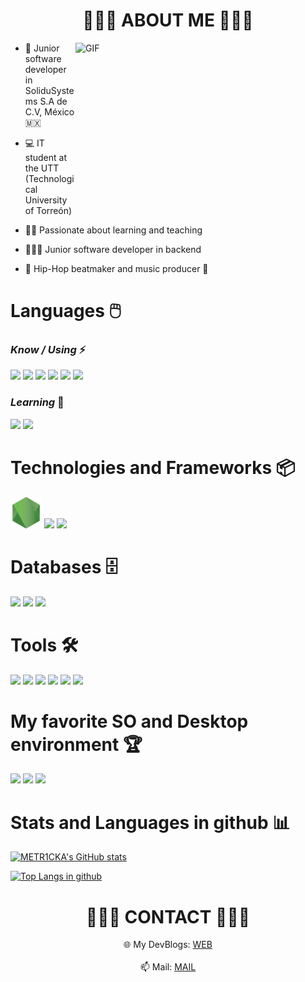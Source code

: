 <h1 align="center"> 👨🏻‍💻 ABOUT ME 👨🏻‍💻 </h1>

<img align="right" height="250" width="400" alt="GIF" src="https://github.com/abhisheknaiidu/abhisheknaiidu/blob/master/code.gif?raw=true" width="500" height="320" />

* 💼 Junior software developer in SoliduSystems S.A de C.V, México 🇲🇽

* 💻 IT student at the UTT (Technological University of Torreón)

* 👨‍🏫 Passionate about learning and teaching

* 👨🏻‍💻 Junior software developer in backend

* 🎵 Hip-Hop beatmaker and music producer 🎹

# Languages 🖱️

### *Know / Using* ⚡

<code><a href="https://www.javascript.com/" target="_blank"><img height="50" src="https://upload.wikimedia.org/wikipedia/commons/6/6a/JavaScript-logo.png"></a></code>
<code><a href="https://www.python.org" target="_blank"><img height="50" src="https://upload.wikimedia.org/wikipedia/commons/thumb/c/c3/Python-logo-notext.svg/2048px-Python-logo-notext.svg.png"></a></code>
<code><a href="https://www.typescriptlang.org" target="_blank"><img height="50" src="https://upload.wikimedia.org/wikipedia/commons/thumb/4/4c/Typescript_logo_2020.svg/1024px-Typescript_logo_2020.svg.png"></a></code>
<code><a href="https://docs.microsoft.com/en-us/dotnet/csharp/" target="_blank"><img height="50" src="https://seeklogo.com/images/C/c-sharp-c-logo-02F17714BA-seeklogo.com.png"></a></code>
<code><a target="_blank"><img height="50" src="https://images.velog.io/images/kjy5947/post/d8110ae4-68b0-4eac-9e21-606c96035b39/markdown.jpg"></a></code>
<code><a href="https://www.php.net" target="_blank"><img height="50" src="https://upload.wikimedia.org/wikipedia/commons/thumb/2/27/PHP-logo.svg/1200px-PHP-logo.svg.png"></a></code>

### *Learning* 🔧

<code><a href="http://rauljesus.xyz/redes/gnuLinux/basics-bash-scripting/" target="_blank"><img height="50" src="https://ugeek.github.io/blog/images-blog/bash.png"></a></code>
<code><a target="_blank"><img height="50" src="https://s3.amazonaws.com/s3.timetoast.com/public/uploads/photo/10554971/image/6b8a764ca8af0e8f19f5b3b4aab56734"></a></code>

# Technologies and Frameworks 📦

<code><a href="https://nodejs.org/es/" target="_blank"><img height="50" src="https://raw.githubusercontent.com/github/explore/80688e429a7d4ef2fca1e82350fe8e3517d3494d/topics/nodejs/nodejs.png"></a></code>
<code><a href="https://adonisjs.com" target="_blank"><img height="50" src="https://avatars.githubusercontent.com/u/13810373?s=280&v=4"></a></code>
<code><a href="https://laravel.com" target="_blank"><img height="50" src="https://cdn.worldvectorlogo.com/logos/laravel-2.svg"></a></code>

# Databases 🗄️

<code><a href="https://www.mysql.com" target="_blank"><img height="50" src="https://blog.irontec.com/wp-content/uploads/2016/01/mysql-logo.png"></a></code>
<code><a href="https://www.mongodb.com" target="_blank"><img height="50" src="https://blog.desdelinux.net/wp-content/uploads/2021/07/mongoDB.png"></a></code>
<code><a href="https://www.postgresql.org" target="_blank"><img height="50" src="https://upload.wikimedia.org/wikipedia/commons/thumb/2/29/Postgresql_elephant.svg/640px-Postgresql_elephant.svg.png"></a></code>

# Tools 🛠️

<code><a href="https://git-scm.com" target="_blank"><img height="50" src="https://cdn.svgporn.com/logos/git-icon.svg"></a></code>
<code><a href="https://code.visualstudio.com" target="_blank"><img height="50" src="https://cdn.svgporn.com/logos/visual-studio-code.svg"></a></code>
<code><a href="https://insomnia.rest" target="_blank"><img height="50" src="https://img.stackshare.io/service/6406/qLPJL1NZ.jpg"></a></code>
<code><a href="https://www.vim.org" target="_blank"><img height="50" src="https://upload.wikimedia.org/wikipedia/commons/thumb/9/9f/Vimlogo.svg/1022px-Vimlogo.svg.png"></a></code>
<code><a href="https://neovim.io" target="_blank"><img height="50" src="https://user-images.githubusercontent.com/367259/67332956-6dbb5000-f528-11e9-9963-0a4c116242d3.jpeg"></a></code>
<code><a href="https://nvchad.github.io" target="_blank"><img height="50" src="https://nvchad.netlify.app/img/logo.svg"></a></code>

# My favorite SO and Desktop environment 🏆

<code><a target="_blank"><img height="50" src="https://upload.wikimedia.org/wikipedia/commons/a/af/Tux.png"></a></code>
<code><a href="https://ubuntu.com/download" target="_blank"><img height="50" src="https://i.ytimg.com/vi/9DHUyz54flA/maxresdefault.jpg"></a></code>
<code><a href="https://extensions.gnome.org" target="_blank"><img height="50" src="https://www.vectorlogo.zone/logos/gnome/gnome-ar21.png"></a></code>

# Stats and Languages in github 📊

[![METR1CKA's GitHub stats](https://github-readme-stats.vercel.app/api?username=METR1CKA&show_icons=true&theme=radical)](https://github.com/anuraghazra/github-readme-stats)

[![Top Langs in github](https://github-readme-stats.vercel.app/api/top-langs/?username=METR1CKA&theme=radical)](https://github.com/anuraghazra/github-readme-stats)

<h1 align="center"> 👨🏻‍💻 CONTACT 👨🏻‍💻 </h1>

<div align="center">
    🌐 My DevBlogs: <a href="https://metr1cka.github.io">WEB</a>
</div>
<br>
<div align="center">
    📫 Mail: <a href="mailto:ferchosalazar054@gmail.com">MAIL</a>
</div>
